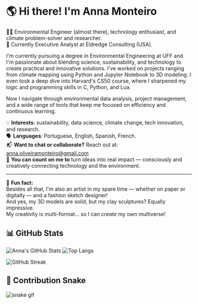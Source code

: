 # 🌎 Hi there! I'm Anna Monteiro  
👩‍🔬 Environmental Engineer (almost there), technology enthusiast, and climate problem-solver and researcher.  
💼 Currently Executive Analyst at Eldredge Consulting (USA).

I'm currently pursuing a degree in Environmental Engineering at UFF and I'm passionate about blending science, sustainability, and technology to create practical and innovative solutions. I've worked on projects ranging from climate mapping using Python and Jupyter Notebook to 3D modeling. I even took a deep dive into Harvard's CS50 course, where I sharpened my logic and programming skills in C, Python, and Lua.

Now I navigate through environmental data analysis, project management, and a wide range of tools that keep me focused on efficiency and continuous learning.

💡 **Interests**: sustainability, data science, climate change, tech innovation, and research.  
🗣️ **Languages**: Portuguese, English, Spanish, French.  
📬 **Want to chat or collaborate?** Reach out at: [anna.oliveiramonteiro@gmail.com](mailto:anna.oliveiramonteiro@gmail.com)  
🎯 **You can count on me to** turn ideas into real impact — consciously and creatively connecting technology and the environment.

---

🎨 **Fun fact:**  
Besides all that, I'm also an artist in my spare time — whether on paper or digitally — and a fashion sketch designer!  
And yes, my 3D models are solid, but my clay sculptures? Equally impressive.  
My creativity is multi-format... so I can *create* my own multiverse!

## 📊 GitHub Stats

![Anna's GitHub Stats](https://github-readme-stats.vercel.app/api?username=annacomonteiro&show_icons=true&theme=dracula&hide_rank=false)
![Top Langs](https://github-readme-stats.vercel.app/api/top-langs/?username=annacomonteiro&layout=compact&theme=dracula)

![GitHub Streak](https://github-readme-streak-stats.herokuapp.com/?user=annacomonteiro&theme=dracula)

## 🐍 Contribution Snake

![snake gif](https://github.com/annacomonteiro/annacomonteiro/blob/output/github-contribution-grid-snake.svg)
